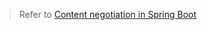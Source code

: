 > Refer to [Content negotiation in Spring Boot](https://mflash.dev/post/2021/03/27/content-negotiation-in-spring-boot/)
